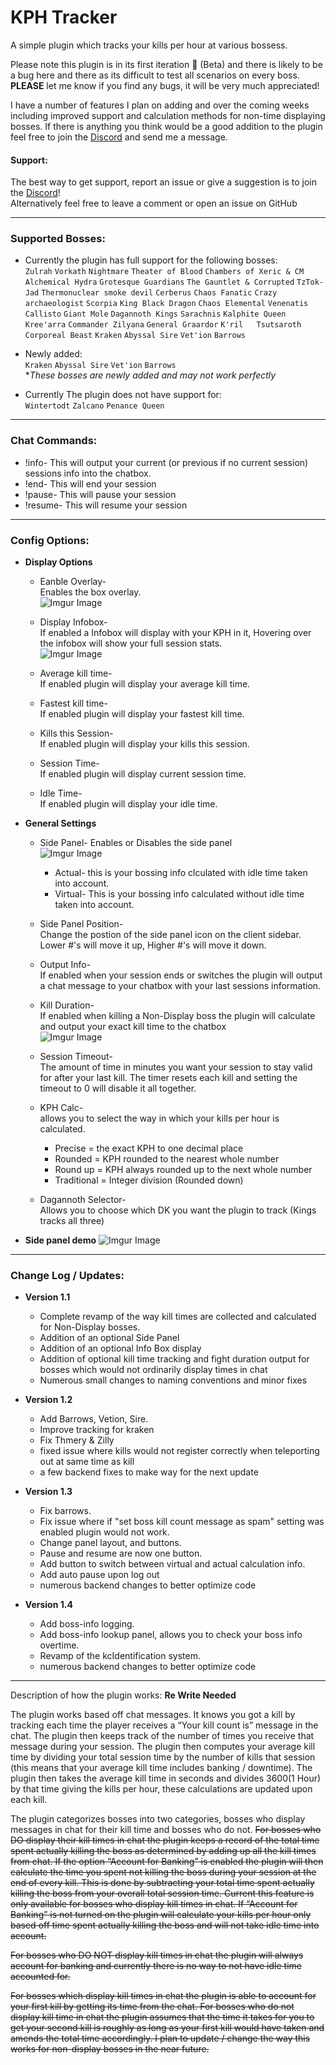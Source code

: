 # KPH Tracker
A simple plugin which tracks your kills per hour at various bossess.  

Please note this plugin is in its first iteration :small_blue_diamond: (Beta) and there is likely to be a bug here and there as its difficult to test all scenarios on every boss. **PLEASE** let me know if you find any bugs, it will be very much appreciated!   

I have a number of features I plan on adding and over the coming weeks including improved support and calculation methods for non-time displaying bosses.  If there is anything you think would be a good addition to the plugin feel free to join the [Discord](https://discord.gg/ATXSsbbXQV) and send me a message.  

#### Support:   
The best way to get support, report an issue or give a suggestion is to join the [Discord](https://discord.gg/ATXSsbbXQV)!  
Alternatively feel free to leave a comment or open an issue on GitHub


-------------------------------------------------------------------------------------------------------------------------------------------------------------------------------

### **__Supported Bosses:__**                                                                                                                                                                                                                                                                                                   
- Currently the plugin has full support for the following bosses:  
  `Zulrah`   `Vorkath`   `Nightmare`   `Theater of Blood`   `Chambers of Xeric & CM`   `Alchemical Hydra`   `Grotesque Guardians`   `The Gauntlet & Corrupted`   `TzTok-Jad`    `Thermonuclear smoke devil`  `Cerberus`   `Chaos Fanatic`   `Crazy archaeologist`   `Scorpia`   `King Black Dragon`  `Chaos Elemental`  `Venenatis`   `Callisto`  `Giant Mole`   `Dagannoth Kings`   `Sarachnis`   `Kalphite Queen`   `Kree'arra`   `Commander Zilyana`   `General Graardor`   `K'ril   Tsutsaroth`   `Corporeal Beast` `Kraken`  `Abyssal Sire`  `Vet'ion`  `Barrows`  
  
- Newly added:  
  `Kraken`  `Abyssal Sire`  `Vet'ion`  `Barrows`  
     **These bosses are newly added and may not work perfectly*  
       
- Currently The plugin does not have support for:  
 `Wintertodt`   `Zalcano`   `Penance Queen`
 
 -------------------------------------------------------------------------------------------------------------------------------------------------------------------------------

### Chat Commands:
- !info- This will output your current (or previous if no current session) sessions info into the chatbox.  
- !end- This will end your session  
- !pause- This will pause your session  
- !resume- This will resume your session


-------------------------------------------------------------------------------------------------------------------------------------------------------------------------------

### Config Options:

- **Display Options**

  - Eanble Overlay-   
  Enables the box overlay.                                          
  ![Imgur Image](https://i.imgur.com/L3oqkuw.png)
  
  - Display Infobox-   
  If enabled a Infobox will display with your KPH in it, Hovering over the infobox will show your full session stats.  
  ![Imgur Image](https://i.imgur.com/3GEBNXG.png)

  - Average kill time-  
  If enabled plugin will display your average kill time.
  
  - Fastest kill time-  
  If enabled plugin will display your fastest kill time.
  
  - Kills this Session-  
  If enabled plugin will display your kills this session.

  - Session Time-  
  If enabled plugin will display current session time.
  
  - Idle Time-  
  If enabled plugin will display your idle time.


- **General Settings**

  - Side Panel-
  Enables or Disables the side panel   
  ![Imgur Image](https://i.imgur.com/1grrmmS.png)
    - Actual-
    this is your bossing info clculated with idle time taken into account.
    - Virtual-
    This is your bossing info calculated without idle time taken into account.
  
   - Side Panel Position-   
  Change the postion of the side panel icon on the client sidebar. Lower #'s will move it up, Higher #'s will move it down.  

  - Output Info-   
  If enabled when your session ends or switches the plugin will output a chat message to your chatbox with your last sessions information.  
  
  - Kill Duration-  
  If enabled when killing a Non-Display boss the plugin will calculate and output your exact kill time to the chatbox  
  ![Imgur Image](https://i.imgur.com/KXmGvnw.png)

  - Session Timeout-   
  The amount of time in minutes you want your session to stay valid for after your last kill. The timer resets each kill and setting the timeout to 0 will disable it all      together.

  - KPH Calc-   
  allows you to select the way in which your kills per hour is calculated.  

    - Precise = the exact KPH to one decimal place
    - Rounded = KPH rounded to the nearest whole number
    - Round up = KPH always rounded up to the next whole number  
    - Traditional = Integer division (Rounded down)


  - Dagannoth Selector-   
  Allows you to choose which DK you want the plugin to track (Kings tracks all three) 
  
  
- **Side panel demo**
![Imgur Image](https://media1.giphy.com/media/q3mUNz44d2CS63EzmG/giphy.gif)







-------------------------------------------------------------------------------------------------------------------------------------------------------------------------------


### Change Log / Updates:  
- **Version 1.1**   
    - Complete revamp of the way kill times are collected and calculated for Non-Display bosses.  
    - Addition of an optional Side Panel  
    - Addition of an optional Info Box display  
    - Addition of optional kill time tracking and fight duration output for bosses which would not ordinarily display times in chat  
    - Numerous small changes to naming conventions and minor fixes
    
- **Version 1.2**   
    - Add Barrows, Vetion, Sire.
    - Improve tracking for kraken
    - Fix Thmery & Zilly
    - fixed issue where kills would not register correctly when teleporting out at same time as kill
    - a few backend fixes to make way for the next update
    
- **Version 1.3**   
    - Fix barrows.
    - Fix issue where if "set boss kill count message as spam" setting was enabled plugin would not work.
    - Change panel layout, and buttons. 
    - Pause and resume are now one button.
    - Add button to switch between virtual and actual calculation info.
    - Add auto pause upon log out
    - numerous backend changes to better optimize code 
    
- **Version 1.4**   
    - Add boss-info logging.
    - Add boss-info lookup panel, allows you to check your boss info overtime.
    - Revamp of the kcIdentification system. 
    - numerous backend changes to better optimize code 
    

-------------------------------------------------------------------------------------------------------------------------------------------------------------------------------
Description of how the plugin works: **Re Write Needed**

The plugin works based off chat messages. It knows you got a kill by tracking each time the player receives a “Your kill count is” message in the chat. The plugin then keeps track of the number of times you receive that message during your session. The plugin then computes your average kill time by dividing your total session time by the number of kills that session (this means that your average kill time includes banking / downtime). The plugin then takes the average kill time in seconds and divides 3600(1 Hour) by that time giving the kills per hour, these calculations are updated upon each kill. 

The plugin categorizes bosses into two categories, bosses who display messages in chat for their kill time and bosses who do not.  ~~For bosses who DO display their kill times in chat the plugin keeps a record of the total time spent actually killing the boss as determined by adding up all the kill times from chat. If the option “Account for Banking” is enabled the plugin will then calculate the time you spent not killing the boss during your session at the end of every kill. This is done by subtracting your total time spent actually killing the boss from your overall total session time. Current this feature is only available for bosses who display kill times in chat. If “Account for Banking” is not turned on the plugin will calculate your kills per hour only based off time spent actually killing the boss and will not take idle time into account.~~ 

~~For bosses who DO NOT display kill times in chat the plugin will always account for banking and currently there is no way to not have idle time accounted for.~~

~~For bosses which display kill times in chat the plugin is able to account for your first kill by getting its time from the chat. For bosses who do not display kill time in chat the plugin assumes that the time it takes for you to get your second kill is roughly as long as your first kill would have taken and amends the total time accordingly. I plan to update / change the way this works for non-display bosses in the near future.~~

